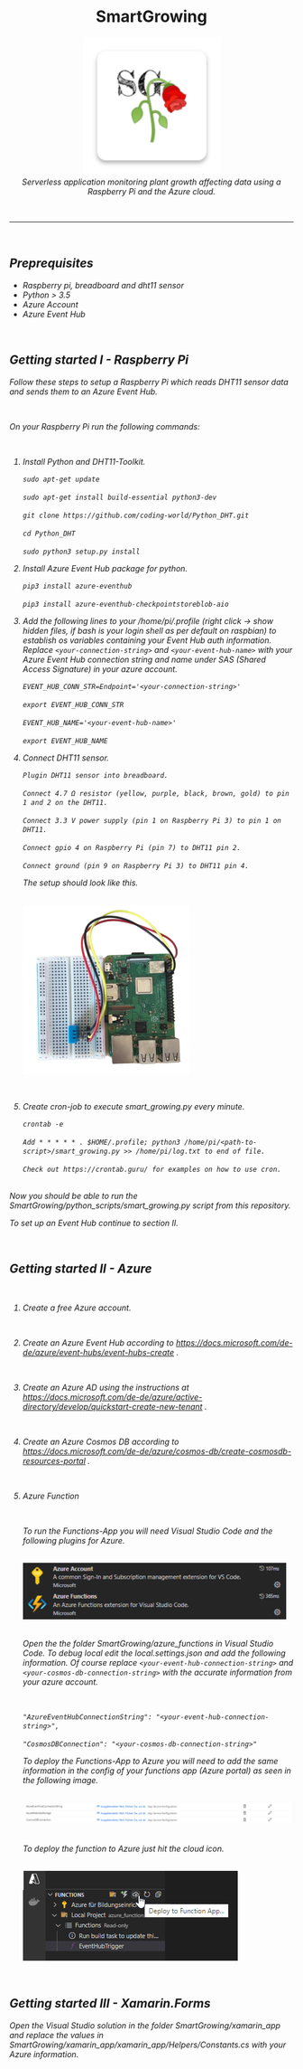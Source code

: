 <h1 align="center">SmartGrowing</h1>

<p align="center">
  <img src="xamarin_app\xamarin_app.Android\Resources\mipmap-xxxhdpi\icon.png" alt="SmartGrowing icon" height="245" >
  <br>
  <i>Serverless application monitoring plant growth affecting data using a Raspberry Pi and the Azure cloud.
  <br>
</p>

<br>
<hr>
<br>

## Preprequisites

- Raspberry pi, breadboard and dht11 sensor
- Python > 3.5
- Azure Account
- Azure Event Hub

<br>

## Getting started I - Raspberry Pi

Follow these steps to setup a Raspberry Pi which reads DHT11 sensor data and sends them to an Azure Event Hub.

<br>

On your Raspberry Pi run the following commands:

<br>

1. Install Python and DHT11-Toolkit.

   ```
   sudo apt-get update

   sudo apt-get install build-essential python3-dev

   git clone https://github.com/coding-world/Python_DHT.git

   cd Python_DHT

   sudo python3 setup.py install

   ```

2. Install Azure Event Hub package for python.

   ```
   pip3 install azure-eventhub

   pip3 install azure-eventhub-checkpointstoreblob-aio
   ```

3. Add the following lines to your /home/pi/.profile (right click -> show hidden files, if bash is your login shell as per default on raspbian) to establish os variables containing your Event Hub auth information. Replace `<your-connection-string>` and `<your-event-hub-name>` with your Azure Event Hub connection string and name under SAS (Shared Access Signature) in your azure account.

   ```
   EVENT_HUB_CONN_STR=Endpoint='<your-connection-string>'

   export EVENT_HUB_CONN_STR

   EVENT_HUB_NAME='<your-event-hub-name>'

   export EVENT_HUB_NAME
   ```

4. Connect DHT11 sensor.

   ```
   Plugin DHT11 sensor into breadboard.

   Connect 4.7 Ω resistor (yellow, purple, black, brown, gold) to pin 1 and 2 on the DHT11.

   Connect 3.3 V power supply (pin 1 on Raspberry Pi 3) to pin 1 on DHT11.

   Connect gpio 4 on Raspberry Pi (pin 7) to DHT11 pin 2.

   Connect ground (pin 9 on Raspberry Pi 3) to DHT11 pin 4.

   ```

   The setup should look like this.

   <br>
   <img src="assets/raspberrypi_setup.png" alt="raspberry pi connected to dht11 sensor" height="300">

<br>

5. Create cron-job to execute smart_growing.py every minute.

   ```
   crontab -e

   Add * * * * * . $HOME/.profile; python3 /home/pi/<path-to-script>/smart_growing.py >> /home/pi/log.txt to end of file.

   Check out https://crontab.guru/ for examples on how to use cron.
   ```

<br>
Now you should be able to run the SmartGrowing/python_scripts/smart_growing.py script from this repository.

To set up an Event Hub continue to section II.

<br>

## Getting started II - Azure

<br>

1. Create a free Azure account.

<br>

2. Create an Azure Event Hub according to https://docs.microsoft.com/de-de/azure/event-hubs/event-hubs-create .

<br>

3. Create an Azure AD using the instructions at https://docs.microsoft.com/de-de/azure/active-directory/develop/quickstart-create-new-tenant .

<br>

4. Create an Azure Cosmos DB according to https://docs.microsoft.com/de-de/azure/cosmos-db/create-cosmosdb-resources-portal .

<br>

5. Azure Function

   <br>

   To run the Functions-App you will need Visual Studio Code and the following plugins for Azure.

   <br>
   <img src="assets/vscextension.png" alt="azure extensions for Visual Studio Code" height="100">
   <br>
   <br>

   Open the the folder SmartGrowing/azure_functions in Visual Studio Code.
   To debug local edit the local.settings.json and add the following information. Of course replace `<your-event-hub-connection-string>` and `<your-cosmos-db-connection-string>` with the accurate information from your azure account.

   <br>

   ```
   "AzureEventHubConnectionString": "<your-event-hub-connection-string>",

   "CosmosDBConnection": "<your-cosmos-db-connection-string>"
   ```

   To deploy the Functions-App to Azure you will need to add the same information in the config of your functions app (Azure portal) as seen in the following image.

   <br>

   <img src="assets/function_config.png" alt="azure extensions for Visual Studio Code">

   <br>

   <br>

   To deploy the function to Azure just hit the cloud icon.

   <br>

   <img src="assets/deploy_function.png" alt="azure extensions for Visual Studio Code">

<br>

## Getting started III - Xamarin.Forms

Open the Visual Studio solution in the folder SmartGrowing/xamarin_app and replace the values in SmartGrowing/xamarin_app/xamarin_app/Helpers/Constants.cs with your Azure information.
